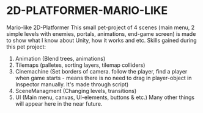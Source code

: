 # 2D-PLATFORMER-MARIO-LIKE
Mario-like 2D-Platformer
This small pet-project of 4 scenes (main menu, 2 simple levels with enemies, portals, animations, end-game screen) is made to show what I know about Unity, how it works and etc.
Skills gained during this pet project:
  1. Animation (Blend trees, animations)
  2. Tilemaps (palletes, sorting layers, tilemap colliders)
  3. Cinemachine (Set borders of camera. follow the player, find a player when game starts - means there is no need to drag in player-object in Inspector manually. It's made through script)
  4. SceneManagment (Changing levels, transitions)
  5. UI (Main menu, canvas, UI-elements, buttons & etc.)
Many other things will appear here in the near future.
